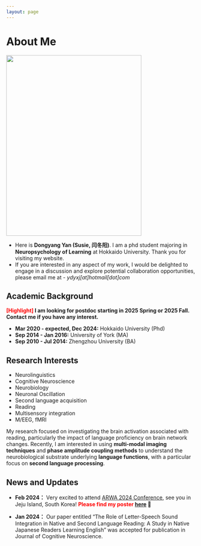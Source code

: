 ```yaml
---
layout: page
---
```


# About Me

<img src="https://ydyxj.github.io/Yan.jpg" class="floatpic" width="360" height="480">

- Here is **Dongyang Yan (Susie, 闫冬阳)**. 
I am a phd student majoring in **Neuropsychology of Learning** at Hokkaido University. 
Thank you for visiting my website. 
- If you are interested in any aspect of my work, I would be delighted to engage in a discussion and explore potential collaboration opportunities, please email me at - *ydyxj[at]hotmail[dot]com*

## Academic Background

**<font color='red'>[Highlight]</font> I am looking for postdoc starting in 2025 Spring or 2025 Fall. Contact me if you have any interest.**

- **Mar 2020 - expected, Dec 2024:**  Hokkaido University (Phd)
- **Sep 2014 - Jan 2016:** University of York (MA)
- **Sep 2010 - Jul 2014:** Zhengzhou University (BA)



## Research Interests

- Neurolinguistics
- Cognitive Neuroscience
- Neurobiology
- Neuronal Oscillation
- Second language acquisition
- Reading
- Multisensory integration
- M/EEG, fMRI


My research focused on investigating the brain activation associated with reading, particularly the impact of language proficiency on brain network changes. Recently, I am interested in using **multi-modal imaging techniques** and **phase amplitude coupling methods** to understand the neurobiological substrate underlying **language functions**, with a particular focus on **second language processing**.



## News and Updates

- **Feb 2024：** Very excited to attend [ARWA 2024 Conference](https://www.arwasia.org/arwa-2024), see you in Jeju Island, South Korea!  **<font color='red'>Please find my poster</font> [here](https://ydyxj.github.io/file/poster.pdf) 🔗** 

- **Jan 2024：** Our paper entitled “The Role of Letter-Speech Sound Integration in Native and Second Language Reading: A Study in Native Japanese Readers Learning English” was accepted for publication in Journal of Cognitive Neuroscience. 


